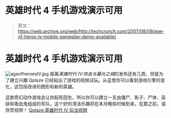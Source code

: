 # 英雄时代 4 手机游戏演示可用

> 原文：<https://web.archive.org/web/http://techcrunch.com/2007/08/09/age-of-heros-iv-mobile-gameplay-demo-available/>

# 英雄时代 4 手机游戏演示可用

![ageofheroesIV.jpg](img/ea134539ab1fc3f650d7ea70436a23e6.png)
距离*英雄时代 IV:热血与暮光之城*的发布还有几周，但是为了建立兴趣 Qplaze 已经贴出了游戏的视频试玩。从这里你可以看到游戏引擎的变化，这包括改进的图形和新的英雄。

这款奇幻动作游戏会让你起死回生，所以你可以建立一支由僵尸、影子、尸体、巫妖和吸血鬼组成的军队。这个好的清洁乐趣将在本月晚些时候到来。在那之前，请欣赏视频！
 [Qplaze:英雄时代 IV 玩法视频](https://web.archive.org/web/20210119035158/http://www.qplaze.com/en/n70_AOHIV_gameplay_video_en.html)